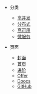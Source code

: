 * 分类
  * [高并发](/README#高并发架构)
  * [分布式](/README#分布式系统)
  * [高可用](/README#高可用架构)
  * [微服务](/README#微服务架构)

* 页面
  * [封面]()
  * [首页](README)
  * [进阶](advanced)
  * [Offer](offer)
  * [Doocs](https://github.com/doocs/intro)
  * [GitHub](https://github.com/yanglbme)  